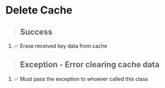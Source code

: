 # Delete Cache

> ## Success
1. ✅ Erase received key data from cache

> ## Exception - Error clearing cache data
1. ✅ Must pass the exception to whoever called this class